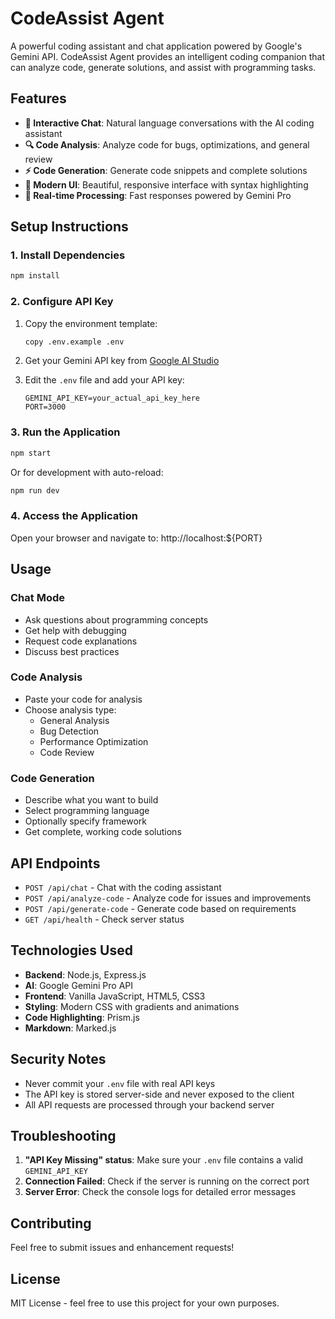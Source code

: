 # CodeAssist Agent

A powerful coding assistant and chat application powered by Google's Gemini API. CodeAssist Agent provides an intelligent coding companion that can analyze code, generate solutions, and assist with programming tasks.

## Features

- **💬 Interactive Chat**: Natural language conversations with the AI coding assistant
- **🔍 Code Analysis**: Analyze code for bugs, optimizations, and general review
- **⚡ Code Generation**: Generate code snippets and complete solutions
- **🎨 Modern UI**: Beautiful, responsive interface with syntax highlighting
- **🚀 Real-time Processing**: Fast responses powered by Gemini Pro

## Setup Instructions

### 1. Install Dependencies

```bash
npm install
```

### 2. Configure API Key

1. Copy the environment template:
   ```bash
   copy .env.example .env
   ```

2. Get your Gemini API key from [Google AI Studio](https://makersuite.google.com/app/apikey)

3. Edit the `.env` file and add your API key:
   ```
   GEMINI_API_KEY=your_actual_api_key_here
   PORT=3000
   ```

### 3. Run the Application

```bash
npm start
```

Or for development with auto-reload:
```bash
npm run dev
```

### 4. Access the Application

Open your browser and navigate to: http://localhost:${PORT}

## Usage

### Chat Mode
- Ask questions about programming concepts
- Get help with debugging
- Request code explanations
- Discuss best practices

### Code Analysis
- Paste your code for analysis
- Choose analysis type:
  - General Analysis
  - Bug Detection
  - Performance Optimization
  - Code Review

### Code Generation
- Describe what you want to build
- Select programming language
- Optionally specify framework
- Get complete, working code solutions

## API Endpoints

- `POST /api/chat` - Chat with the coding assistant
- `POST /api/analyze-code` - Analyze code for issues and improvements
- `POST /api/generate-code` - Generate code based on requirements
- `GET /api/health` - Check server status

## Technologies Used

- **Backend**: Node.js, Express.js
- **AI**: Google Gemini Pro API
- **Frontend**: Vanilla JavaScript, HTML5, CSS3
- **Styling**: Modern CSS with gradients and animations
- **Code Highlighting**: Prism.js
- **Markdown**: Marked.js

## Security Notes

- Never commit your `.env` file with real API keys
- The API key is stored server-side and never exposed to the client
- All API requests are processed through your backend server

## Troubleshooting

1. **"API Key Missing" status**: Make sure your `.env` file contains a valid `GEMINI_API_KEY`
2. **Connection Failed**: Check if the server is running on the correct port
3. **Server Error**: Check the console logs for detailed error messages

## Contributing

Feel free to submit issues and enhancement requests!

## License

MIT License - feel free to use this project for your own purposes.
